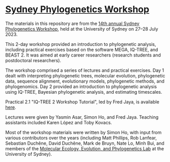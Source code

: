 # [Sydney Phylogenetics Workshop](https://meep.sydney.edu.au/workshops/)

The materials in this repository are from the [14th annual Sydney Phylogenetics Workshop](https://meep.sydney.edu.au/workshops/), held at the University of Sydney on 27–28 July 2023. 

This 2-day workshop provided an introduction to phylogenetic analysis, including practical exercises based on the software MEGA, IQ-TREE, and BEAST 2. It was aimed at early career researchers (research students and postdoctoral researchers). 

The workshop comprised a series of lectures and practical exercises. Day 1 dealt with interpreting phylogenetic trees, molecular evolution, phylogenetic data, sequence alignment, evolutionary models, phylogenetic methods, and phylogenomics. Day 2 provided an introduction to phylogenetic analysis using IQ-TREE, Bayesian phylogenetic analysis, and estimating timescales. 

Practical 2.1 "IQ-TREE 2 Workshop Tutorial", led by Fred Jaya, is available [here](https://github.com/fredjaya/spw23_iqtree).

Lectures were given by Yasmin Asar, Simon Ho, and Fred Jaya. Teaching assistants included Karen López and Toby Kovacs.

Most of the workshop materials were written by Simon Ho, with input from various contributors over the years (including Matt Phillips, Rob Lanfear, Sebastian Duchêne, David Duchêne, Mark de Bruyn, Nate Lo, Minh Bui, and members of the [Molecular Ecology, Evolution, and Phylogenetics Lab](https://meep.sydney.edu.au/) at the University of Sydney). 
